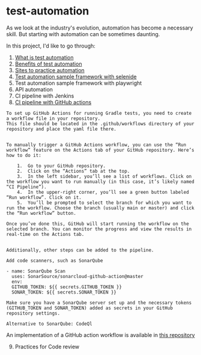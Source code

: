 # test-automation

As we look at the industry's evolution, automation has become a necessary skill. But starting with automation can be sometimes daunting.

In this project, I'd like to go through:

1. [What is test automation](01-test-automation.md)
2. [Benefits of test automation](02-benefits-test-automation.md)
3. [Sites to practice automation](03-practice-automation-sites.md)
4. [Test automation sample framework with selenide](https://github.com/acos16/selenide-java-test-automation-framework)
5. Test automation sample framework with playwright
6. API automation
7. CI pipeline with Jenkins
8. [CI pipeline with GitHub actions](07-ci-qa-pipeline.yaml)

```
To set up GitHub Actions for running Gradle tests, you need to create a workflow file in your repository. 
This file should be located in the .github/workflows directory of your repository and place the yaml file there.


To manually trigger a GitHub Actions workflow, you can use the “Run workflow” feature on the Actions tab of your GitHub repository. Here’s how to do it:

	1.	Go to your GitHub repository.
	2.	Click on the “Actions” tab at the top.
	3.	In the left sidebar, you’ll see a list of workflows. Click on the workflow you want to run manually (in this case, it’s likely named “CI Pipeline”).
	4.	In the upper-right corner, you’ll see a green button labeled “Run workflow”. Click on it.
	5.	You’ll be prompted to select the branch for which you want to run the workflow. Choose the branch (usually main or master) and click the “Run workflow” button.

Once you’ve done this, GitHub will start running the workflow on the selected branch. You can monitor the progress and view the results in real-time on the Actions tab.


Additionally, other steps can be added to the pipeline.

Add code scanners, such as SonarQube

- name: SonarQube Scan
  uses: SonarSource/sonarcloud-github-action@master
  env:
  GITHUB_TOKEN: ${{ secrets.GITHUB_TOKEN }}
  SONAR_TOKEN: ${{ secrets.SONAR_TOKEN }}

Make sure you have a SonarQube server set up and the necessary tokens (GITHUB_TOKEN and SONAR_TOKEN) added as secrets in your GitHub repository settings.

Alternative to SonarQube: CodeQl
```

An implementation of a GitHub action workflow is available in [this repository](https://github.com/acos16/selenide-java-test-automation-framework/tree/main)


9. Practices for Code review



